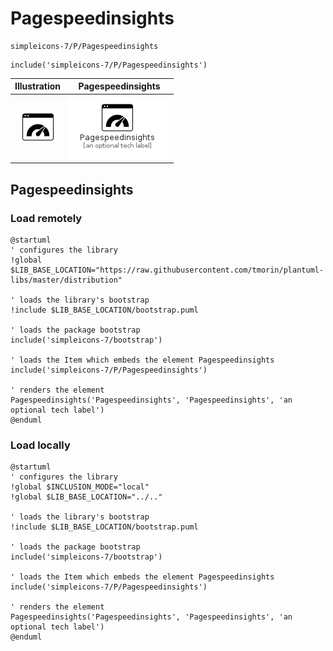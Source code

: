 # Pagespeedinsights


```text
simpleicons-7/P/Pagespeedinsights
```

```text
include('simpleicons-7/P/Pagespeedinsights')
```



| Illustration | Pagespeedinsights |
| :---: | :---: |
| ![illustration for Illustration](../../simpleicons-7/P/Pagespeedinsights.png) | ![illustration for Pagespeedinsights](../../simpleicons-7/P/Pagespeedinsights.Local.png) |




## Pagespeedinsights

### Load remotely
```plantuml
@startuml
' configures the library
!global $LIB_BASE_LOCATION="https://raw.githubusercontent.com/tmorin/plantuml-libs/master/distribution"

' loads the library's bootstrap
!include $LIB_BASE_LOCATION/bootstrap.puml

' loads the package bootstrap
include('simpleicons-7/bootstrap')

' loads the Item which embeds the element Pagespeedinsights
include('simpleicons-7/P/Pagespeedinsights')

' renders the element
Pagespeedinsights('Pagespeedinsights', 'Pagespeedinsights', 'an optional tech label')
@enduml
```

### Load locally
```plantuml
@startuml
' configures the library
!global $INCLUSION_MODE="local"
!global $LIB_BASE_LOCATION="../.."

' loads the library's bootstrap
!include $LIB_BASE_LOCATION/bootstrap.puml

' loads the package bootstrap
include('simpleicons-7/bootstrap')

' loads the Item which embeds the element Pagespeedinsights
include('simpleicons-7/P/Pagespeedinsights')

' renders the element
Pagespeedinsights('Pagespeedinsights', 'Pagespeedinsights', 'an optional tech label')
@enduml
```

